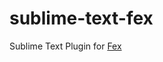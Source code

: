 sublime-text-fex
================

Sublime Text Plugin for [Fex](https://github.com/hwangzhiming/fex)